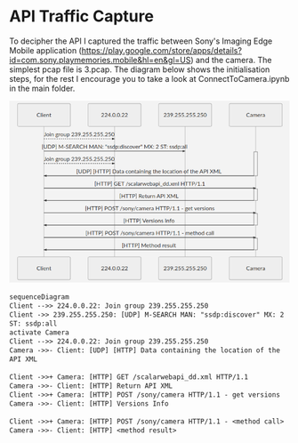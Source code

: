 # API Traffic Capture
To decipher the API I captured the traffic between Sony's Imaging Edge Mobile application (https://play.google.com/store/apps/details?id=com.sony.playmemories.mobile&hl=en&gl=US) and the camera. 
The simplest pcap file is 3.pcap. The diagram below shows the initialisation steps, for the rest I encourage you to take a look at ConnectToCamera.ipynb in the main folder.

![API Traffic Explaination](APITraffic.png)

```mermaid
sequenceDiagram
Client -->> 224.0.0.22: Join group 239.255.255.250
Client ->> 239.255.255.250: [UDP] M-SEARCH MAN: "ssdp:discover" MX: 2 ST: ssdp:all
activate Camera
Client -->> 224.0.0.22: Join group 239.255.255.250
Camera ->>- Client: [UDP] [HTTP] Data containing the location of the API XML

Client ->>+ Camera: [HTTP] GET /scalarwebapi_dd.xml HTTP/1.1
Camera ->>- Client: [HTTP] Return API XML
Client ->>+ Camera: [HTTP] POST /sony/camera HTTP/1.1 - get versions
Camera ->>- Client: [HTTP] Versions Info

Client ->>+ Camera: [HTTP] POST /sony/camera HTTP/1.1 - <method call>
Camera ->>- Client: [HTTP] <method result>
